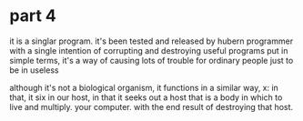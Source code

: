 # part 4
it is a singlar program. it's been tested and released by hubern programmer 
with a single intention of corrupting and destroying useful programs
put in simple terms, it's a way of causing lots of trouble for ordinary people just to be in useless

although it's not a biological organism, it functions in a similar way,
x: in that, it six in our host, 
    in that it seeks out a host
that is a body in which to live and multiply.
your computer. with the end result of destroying that host.

